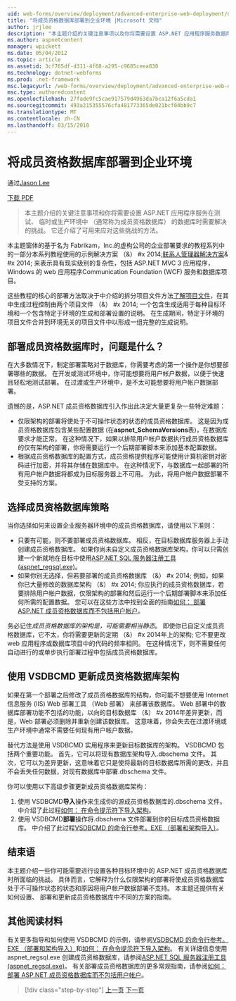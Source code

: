 ```yaml
---
uid: web-forms/overview/deployment/advanced-enterprise-web-deployment/deploying-membership-databases-to-enterprise-environments
title: "将成员资格数据库部署到企业环境 |Microsoft 文档"
author: jrjlee
description: "本主题介绍的关键注意事项以及你将需要设置 ASP.NET 应用程序服务数据库 （多个通用...时需要解决的挑战"
ms.author: aspnetcontent
manager: wpickett
ms.date: 05/04/2012
ms.topic: article
ms.assetid: 3cf765df-d311-4f68-a295-c9685ceea830
ms.technology: dotnet-webforms
ms.prod: .net-framework
msc.legacyurl: /web-forms/overview/deployment/advanced-enterprise-web-deployment/deploying-membership-databases-to-enterprise-environments
msc.type: authoredcontent
ms.openlocfilehash: 27fade9fc5cae917579d4963da7bca12f6a5cda1
ms.sourcegitcommit: 493a215355576cfa481773365de021bcf04bb9c7
ms.translationtype: MT
ms.contentlocale: zh-CN
ms.lasthandoff: 03/15/2018
---
```

<a name="deploying-membership-databases-to-enterprise-environments"></a>将成员资格数据库部署到企业环境
====================
通过[Jason Lee](https://github.com/jrjlee)

[下载 PDF](https://msdnshared.blob.core.windows.net/media/MSDNBlogsFS/prod.evol.blogs.msdn.com/CommunityServer.Blogs.Components.WeblogFiles/00/00/00/63/56/8130.DeployingWebAppsInEnterpriseScenarios.pdf)

> 本主题介绍的关键注意事项和你将需要设置 ASP.NET 应用程序服务在测试、 临时或生产环境中 （通常称为成员资格数据库） 的数据库时需要解决的挑战。 它还介绍了可用来应对这些挑战的方法。


本主题窗体的基于名为 Fabrikam，Inc.的虚构公司的企业部署要求的教程系列中的一部分本系列教程使用的示例解决方案 （&） #x 2014;[联系人管理器解决方案](../web-deployment-in-the-enterprise/the-contact-manager-solution.md)& #x 2014; 来表示具有现实级别的复杂性，包括 ASP.NET MVC 3 应用程序，Windows 的 web 应用程序Communication Foundation (WCF) 服务和数据库项目。

这些教程的核心的部署方法取决于中介绍的拆分项目文件方法[了解项目文件](../web-deployment-in-the-enterprise/understanding-the-project-file.md)，在其中生成过程控制由两个项目文件 （&） #x 2014; 一个包含生成适用于每种目标环境和一个包含特定于环境的生成和部署设置的说明。 在生成期间，特定于环境的项目文件合并到环境无关的项目文件中以形成一组完整的生成说明。

## <a name="what-are-the-issues-when-you-deploy-a-membership-database"></a>部署成员资格数据库时，问题是什么？

在大多数情况下，制定部署策略对于数据库，你需要考虑的第一个操作是你想要部署哪些的数据。 在开发或测试环境中，你可能想要将用户帐户数据，以便于快速且轻松地测试部署。 在过渡或生产环境中，是不太可能想要将用户帐户数据部署。

遗憾的是，ASP.NET 成员资格数据库引入作出此决定大量更复杂一些特定难题：

- 仅限架构的部署将使处于不可操作状态的状态的成员资格数据库。 这是因为成员资格数据库包含某些配置数据 (在**aspnet\_SchemaVersions**表)，在数据库要求才能正常。 在这种情况下，如果以排除用户帐户数据执行成员资格数据库的仅有架构的部署，你将需要运行一个后期部署脚本来添加基本配置数据。
- 根据成员资格数据库的配置方式，成员资格提供程序可能使用计算机密钥对密码进行加密，并将其存储在数据库中。 在这种情况下，与数据库一起部署的所有用户帐户数据将都成为目标服务器上不可用。 为此，将用户帐户数据部署不受支持的方案。

## <a name="choosing-a-membership-database-strategy"></a>选择成员资格数据库策略

当你选择如何来设置企业服务器环境中的成员资格数据库，请使用以下准则：

- 只要有可能，则不要部署成员资格数据库。 相反，在目标数据库服务器上手动创建成员资格数据库。 如果你尚未自定义成员资格数据库架构，你可以只需创建一个新就地在目标中使用[ASP.NET SQL 服务器注册工具 (aspnet\_regsql.exe)](https://msdn.microsoft.com/library/ms229862(v=vs.100).aspx)。
- 如果你别无选择，但若要部署的成员资格数据库 （&） #x 2014; 例如，如果你已大量修改的数据库架构 （&） #x 2014; 你应执行的成员资格数据库，若要排除用户帐户数据，仅限架构的部署和然后运行一个后期部署脚本来添加任何所需的配置数据。 您可以在这些方法中找到全面的指南[如何： 部署 ASP.NET 成员资格数据库而不包括用户帐户](https://msdn.microsoft.com/library/ff361972(v=vs.100).aspx)。

务必记住*成员资格数据库的架构是，可能需要相当静态*。 即使你已自定义成员资格数据库，它不太，你将需要更新的定期 （&） #x 2014年上的架构; 它不要更改 web 应用程序或数据库项目中的代码的频率相同。 在这种情况下，则不需要任何自动进行的或单步执行部署过程中包括成员资格数据库。

## <a name="using-vsdbcmd-to-update-a-membership-database-schema"></a>使用 VSDBCMD 更新成员资格数据库架构

如果在第一个部署之后修改了成员资格数据库的结构，你可能不想要使用 Internet 信息服务 (IIS) Web 部署工具 （Web 部署） 来部署该数据库。 Web 部署中的数据库部署功能不包括的功能，以向的目标数据库 （&） #x 2014年差异更新，而是，Web 部署必须删除并重新创建该数据库。 这意味着，你会失去在过渡环境或生产环境中通常不需要任何现有用户帐户数据。

替代方法是使用 VSDBCMD 实用程序来更新目标数据库的架构。 VSDBCMD 包括两个重要功能。 首先，它可以将现有数据库架构导入.dbschema 文件。 其次，它可以为差异更新，这意味着它只是使将最新的目标数据库所需的更改，并且不会丢失任何数据，对现有数据库中部署.dbschema 文件。

你可以使用以下高级步骤更新成员资格数据库架构：

1. 使用 VSDBCMD**导入**操作来生成你的源成员资格数据库的.dbschema 文件。 中介绍了此过程[如何： 在命令提示符下导入架构](https://msdn.microsoft.com/library/dd172135.aspx)。
2. 使用 VSDBCMD**部署**操作将.dbschema 文件部署到你的目标成员资格数据库。 中介绍了此过程[VSDBCMD 的命令行参考。EXE （部署和架构导入）](https://msdn.microsoft.com/library/dd193283.aspx)。

## <a name="conclusion"></a>结束语

本主题介绍一些你可能需要进行设置各种目标环境中的 ASP.NET 成员资格数据库时所面临的挑战。 具体而言，它解释为什么仅限架构的部署将使成员资格数据库处于不可操作状态的状态和原因将用户帐户数据部署不支持。 本主题还提供有关如何设置、 部署和更新成员资格数据库中不同的方案的指南。

## <a name="further-reading"></a>其他阅读材料

有关更多指导和如何使用 VSDBCMD 的示例，请参阅[VSDBCMD 的命令行参考。EXE （部署和架构导入）](https://msdn.microsoft.com/library/dd193283.aspx)和[如何： 在命令提示符下导入架构](https://msdn.microsoft.com/library/dd172135.aspx)。 有关详细信息使用 aspnet\_regsql.exe 创建成员资格数据库，请参阅[ASP.NET SQL 服务器注册工具 (aspnet\_regsql.exe)](https://msdn.microsoft.com/library/ms229862(v=vs.100).aspx)。 有关部署成员资格数据库的更多常规指南，请参阅[如何： 部署 ASP.NET 成员资格数据库而不包括用户帐户](https://msdn.microsoft.com/library/ff361972(v=vs.100).aspx)。

>[!div class="step-by-step"]
[上一页](deploying-database-role-memberships-to-test-environments.md)
[下一页](excluding-files-and-folders-from-deployment.md)

